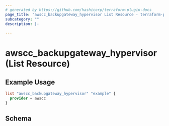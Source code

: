 ```yaml
---
# generated by https://github.com/hashicorp/terraform-plugin-docs
page_title: "awscc_backupgateway_hypervisor List Resource - terraform-provider-awscc"
subcategory: ""
description: |-
  
---
```


# awscc_backupgateway_hypervisor (List Resource)



## Example Usage

```terraform
list "awscc_backupgateway_hypervisor" "example" {
  provider = awscc
}
```

<!-- schema generated by tfplugindocs -->
## Schema
